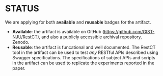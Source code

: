 # STATUS

We are applying for both **available** and **reusable** badges for the artifact.

* **Available**: the artifact is available on GitHub (https://github.com/GIST-NJU/RestCT), and also a publicly accessible archival repository, Zenodo.
* **Reusable**: the artifact is funcational and well documented. The RestCT tool in the artifact can be used to test *any* RESTful APIs described using Swagger specifications. The specifications of subject APIs and scripts in the artifact can be used to replicate the experiments reported in the paper.

